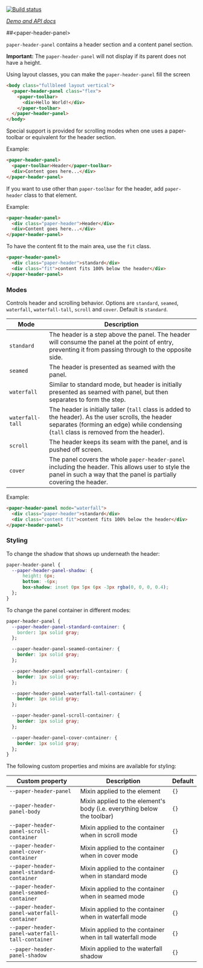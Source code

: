 
<!---

This README is automatically generated from the comments in these files:
paper-header-panel.html

Edit those files, and our readme bot will duplicate them over here!
Edit this file, and the bot will squash your changes :)

The bot does some handling of markdown. Please file a bug if it does the wrong
thing! https://github.com/PolymerLabs/tedium/issues

-->

[![Build status](https://travis-ci.org/PolymerElements/paper-header-panel.svg?branch=master)](https://travis-ci.org/PolymerElements/paper-header-panel)

_[Demo and API docs](https://elements.polymer-project.org/elements/paper-header-panel)_


##&lt;paper-header-panel&gt;

`paper-header-panel` contains a header section and a content panel section.

__Important:__ The `paper-header-panel` will not display if its parent does not have a height.

Using layout classes, you can make the `paper-header-panel` fill the screen

```html
<body class="fullbleed layout vertical">
  <paper-header-panel class="flex">
    <paper-toolbar>
      <div>Hello World!</div>
    </paper-toolbar>
  </paper-header-panel>
</body>
```

Special support is provided for scrolling modes when one uses a paper-toolbar or equivalent for the
header section.

Example:

```html
<paper-header-panel>
  <paper-toolbar>Header</paper-toolbar>
  <div>Content goes here...</div>
</paper-header-panel>
```

If you want to use other than `paper-toolbar` for the header, add `paper-header` class to that
element.

Example:

```html
<paper-header-panel>
  <div class="paper-header">Header</div>
  <div>Content goes here...</div>
</paper-header-panel>
```

To have the content fit to the main area, use the `fit` class.

```html
<paper-header-panel>
  <div class="paper-header">standard</div>
  <div class="fit">content fits 100% below the header</div>
</paper-header-panel>
```

### Modes

Controls header and scrolling behavior. Options are `standard`, `seamed`, `waterfall`, `waterfall-tall`, `scroll` and
`cover`. Default is `standard`.

| Mode | Description |
| --- | --- |
| `standard` | The header is a step above the panel. The header will consume the panel at the point of entry, preventing it from passing through to the opposite side. |
| `seamed` | The header is presented as seamed with the panel. |
| `waterfall` | Similar to standard mode, but header is initially presented as seamed with panel, but then separates to form the step. |
| `waterfall-tall` | The header is initially taller (`tall` class is added to the header). As the user scrolls, the header separates (forming an edge) while condensing (`tall` class is removed from the header). |
| `scroll` | The header keeps its seam with the panel, and is pushed off screen. |
| `cover` | The panel covers the whole `paper-header-panel` including the header. This allows user to style the panel in such a way that the panel is partially covering the header. |

Example:

```html
<paper-header-panel mode="waterfall">
  <div class="paper-header">standard</div>
  <div class="content fit">content fits 100% below the header</div>
</paper-header-panel>
```

### Styling

To change the shadow that shows up underneath the header:

```css
paper-header-panel {
  --paper-header-panel-shadow: {
      height: 6px;
      bottom: -6px;
      box-shadow: inset 0px 5px 6px -3px rgba(0, 0, 0, 0.4);
  };
}
```

To change the panel container in different modes:

```css
paper-header-panel {
  --paper-header-panel-standard-container: {
    border: 1px solid gray;
  };

  --paper-header-panel-seamed-container: {
    border: 1px solid gray;
  };

  --paper-header-panel-waterfall-container: {
    border: 1px solid gray;
  };

  --paper-header-panel-waterfall-tall-container: {
    border: 1px solid gray;
  };

  --paper-header-panel-scroll-container: {
    border: 1px solid gray;
  };

  --paper-header-panel-cover-container: {
    border: 1px solid gray;
  };
}
```

The following custom properties and mixins are available for styling:

| Custom property | Description | Default |
| --- | --- | --- |
| `--paper-header-panel` | Mixin applied to the element | `{}` |
| `--paper-header-panel-body` | Mixin applied to the element's body (i.e. everything below the toolbar) | `{}` |
| `--paper-header-panel-scroll-container` | Mixin applied to the container when in scroll mode | `{}` |
| `--paper-header-panel-cover-container` | Mixin applied to the container when in cover mode | `{}` |
| `--paper-header-panel-standard-container` | Mixin applied to the container when in standard mode | `{}` |
| `--paper-header-panel-seamed-container` | Mixin applied to the container when in seamed mode | `{}` |
| `--paper-header-panel-waterfall-container` | Mixin applied to the container when in waterfall mode | `{}` |
| `--paper-header-panel-waterfall-tall-container` | Mixin applied to the container when in tall waterfall mode | `{}` |
| `--paper-header-panel-shadow` | Mixin applied to the waterfall shadow | `{}` |


